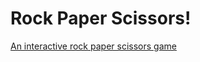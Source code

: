 # Rock Paper Scissors!
[An interactive rock paper scissors game](https://spycrab-db.github.io/rock-paper-scissors/)
